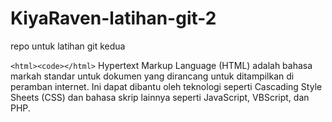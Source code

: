 # KiyaRaven-latihan-git-2
repo untuk latihan git kedua

`<html><code></html>` Hypertext Markup Language (HTML) adalah bahasa markah standar untuk dokumen yang dirancang untuk ditampilkan di peramban internet. Ini dapat dibantu oleh teknologi seperti Cascading Style Sheets (CSS) dan bahasa skrip lainnya seperti JavaScript, VBScript, dan PHP.
